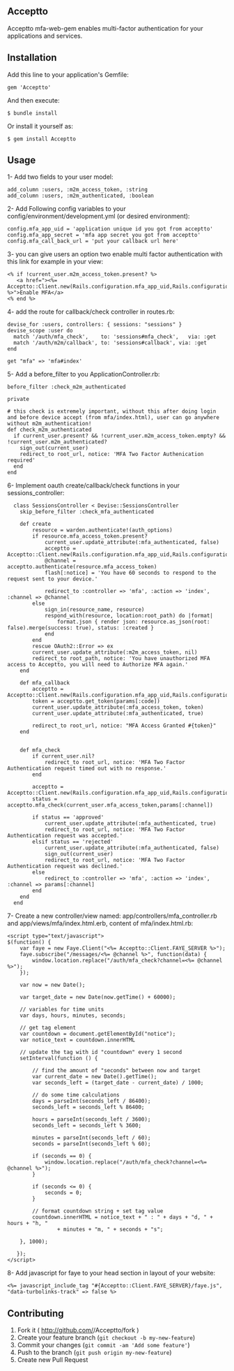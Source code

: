 ## Acceptto

Acceptto mfa-web-gem enables multi-factor authentication for your applications and services.

## Installation

Add this line to your application's Gemfile:

    gem 'Acceptto'

And then execute:

    $ bundle install

Or install it yourself as:

    $ gem install Acceptto

## Usage

1- Add two fields to your user model:

    add_column :users, :m2m_access_token, :string
    add_column :users, :m2m_authenticated, :boolean

2- Add Following config variables to your config/environment/development.yml (or desired environment):

    config.mfa_app_uid = 'application unique id you got from acceptto'
    config.mfa_app_secret = 'mfa app secret you got from acceptto'
    config.mfa_call_back_url = 'put your callback url here'

3- you can give users an option two enable multi factor authentication with this link for example in your view:

    <% if !current_user.m2m_access_token.present? %>
       <a href="><%= Acceptto::Client.new(Rails.configuration.mfa_app_uid,Rails.configuration.mfa_app_secret,Rails.configuration.mfa_call_back_url).authorize_link %>">Enable MFA</a>
    <% end %>

4- add the route for callback/check controller in routes.rb:

    devise_for :users, controllers: { sessions: "sessions" }
    devise_scope :user do		
      match '/auth/mfa_check',    to: 'sessions#mfa_check',   via: :get
      match '/auth/m2m/callback', to: 'sessions#callback', via: :get
    end
      
    get "mfa" => 'mfa#index'

5- Add a before_filter to you ApplicationController.rb:

    before_filter :check_m2m_authenticated

    private

    # this check is extremely important, without this after doing login and before device accept (from mfa/index.html), user can go anywhere without m2m_authentication!
    def check_m2m_authenticated
      if current_user.present? && !current_user.m2m_access_token.empty? && !current_user.m2m_authenticated?
        sign_out(current_user)
        redirect_to root_url, notice: 'MFA Two Factor Authenication required'
      end
    end


6- Implement oauth create/callback/check functions in your sessions_controller:

      class SessionsController < Devise::SessionsController
		skip_before_filter :check_mfa_authenticated

	  	def create
	  		resource = warden.authenticate!(auth_options)
	  		if resource.mfa_access_token.present?
	  			current_user.update_attribute(:mfa_authenticated, false)
	  			acceptto = Acceptto::Client.new(Rails.configuration.mfa_app_uid,Rails.configuration.mfa_app_secret,Rails.configuration.mfa_call_back_url)
	  			@channel = acceptto.authenticate(resource.mfa_access_token)
	  			flash[:notice] = 'You have 60 seconds to respond to the request sent to your device.'

	  			redirect_to :controller => 'mfa', :action => 'index', :channel => @channel
	  		else
	  			sign_in(resource_name, resource)
	  			respond_with(resource, location:root_path) do |format|
	  				format.json { render json: resource.as_json(root: false).merge(success: true), status: :created }
	  			end
	  		end
	  		rescue OAuth2::Error => ex
	  		current_user.update_attribute(:m2m_access_token, nil)
	  		redirect_to root_path, notice: 'You have unauthorized MFA access to Acceptto, you will need to Authorize MFA again.'
	  	end

	  	def mfa_callback
	  		acceptto = Acceptto::Client.new(Rails.configuration.mfa_app_uid,Rails.configuration.mfa_app_secret,Rails.configuration.mfa_call_back_url)
	  		token = acceptto.get_token(params[:code])
	  		current_user.update_attribute(:mfa_access_token, token)
	  		current_user.update_attribute(:mfa_authenticated, true)

	  		redirect_to root_url, notice: "MFA Access Granted #{token}"
	  	end


	  	def mfa_check
	  		if current_user.nil?
	  			redirect_to root_url, notice: 'MFA Two Factor Authentication request timed out with no response.'
	  		end

	  		acceptto = Acceptto::Client.new(Rails.configuration.mfa_app_uid,Rails.configuration.mfa_app_secret,Rails.configuration.mfa_call_back_url)
	  		status = acceptto.mfa_check(current_user.mfa_access_token,params[:channel])

	  		if status == 'approved'
	  			current_user.update_attribute(:mfa_authenticated, true)
	  			redirect_to root_url, notice: 'MFA Two Factor Authentication request was accepted.'
	  		elsif status == 'rejected'
	  			current_user.update_attribute(:mfa_authenticated, false)
	  			sign_out(current_user)
	  			redirect_to root_url, notice: 'MFA Two Factor Authentication request was declined.'
	  		else
	  			redirect_to :controller => 'mfa', :action => 'index', :channel => params[:channel]
	  		end
	  	end
  	  end

7- Create a new controller/view named: app/controllers/mfa_controller.rb and app/views/mfa/index.html.erb, content of mfa/index.html.rb:
	
	<script type="text/javascript">
    $(function() {
        var faye = new Faye.Client("<%= Acceptto::Client.FAYE_SERVER %>");
        faye.subscribe("/messages/<%= @channel %>", function(data) {
            window.location.replace("/auth/mfa_check?channel=<%= @channel %>");
        });

        var now = new Date();

        var target_date = new Date(now.getTime() + 60000);

        // variables for time units
        var days, hours, minutes, seconds;

        // get tag element
        var countdown = document.getElementById("notice");
        var notice_text = countdown.innerHTML

        // update the tag with id "countdown" every 1 second
        setInterval(function () {

            // find the amount of "seconds" between now and target
            var current_date = new Date().getTime();
            var seconds_left = (target_date - current_date) / 1000;

            // do some time calculations
            days = parseInt(seconds_left / 86400);
            seconds_left = seconds_left % 86400;

            hours = parseInt(seconds_left / 3600);
            seconds_left = seconds_left % 3600;

            minutes = parseInt(seconds_left / 60);
            seconds = parseInt(seconds_left % 60);

            if (seconds == 0) {
                window.location.replace("/auth/mfa_check?channel=<%= @channel %>");
            }

            if (seconds <= 0) {
                seconds = 0;
            }

            // format countdown string + set tag value
            countdown.innerHTML = notice_text + " : " + days + "d, " + hours + "h, "
                    + minutes + "m, " + seconds + "s";

        }, 1000);

 	   });
	</script>
	
8- Add javascript for faye to your head section in layout of your website:

	<%= javascript_include_tag "#{Acceptto::Client.FAYE_SERVER}/faye.js", "data-turbolinks-track" => false %>



## Contributing

1. Fork it ( http://github.com/<my-github-username>/Acceptto/fork )
2. Create your feature branch (`git checkout -b my-new-feature`)
3. Commit your changes (`git commit -am 'Add some feature'`)
4. Push to the branch (`git push origin my-new-feature`)
5. Create new Pull Request
